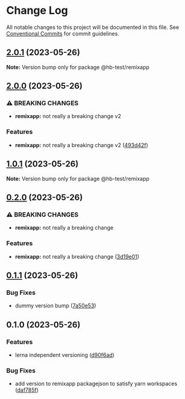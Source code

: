 # Change Log

All notable changes to this project will be documented in this file.
See [Conventional Commits](https://conventionalcommits.org) for commit guidelines.

## [2.0.1](https://github.com/subzero10/lerna-getting-started-example/compare/@hb-test/remixapp@2.0.0...@hb-test/remixapp@2.0.1) (2023-05-26)

**Note:** Version bump only for package @hb-test/remixapp





## [2.0.0](https://github.com/subzero10/lerna-getting-started-example/compare/@hb-test/remixapp@1.0.1...@hb-test/remixapp@2.0.0) (2023-05-26)


### ⚠ BREAKING CHANGES

* **remixapp:** not really a breaking change v2

### Features

* **remixapp:** not really a breaking change v2 ([493d42f](https://github.com/subzero10/lerna-getting-started-example/commit/493d42f67e849db78e40e9e3e44baa609637c079))



## [1.0.1](https://github.com/subzero10/lerna-getting-started-example/compare/@hb-test/remixapp@0.2.0...@hb-test/remixapp@1.0.1) (2023-05-26)

**Note:** Version bump only for package @hb-test/remixapp





## [0.2.0](https://github.com/subzero10/lerna-getting-started-example/compare/@hb-test/remixapp@0.1.1...@hb-test/remixapp@0.2.0) (2023-05-26)


### ⚠ BREAKING CHANGES

* **remixapp:** not really a breaking change

### Features

* **remixapp:** not really a breaking change ([3d19e01](https://github.com/subzero10/lerna-getting-started-example/commit/3d19e013c47e32bfbcb1bdf5d8d77b1a6a005a37))



## [0.1.1](https://github.com/subzero10/lerna-getting-started-example/compare/@hb-test/remixapp@0.1.0...@hb-test/remixapp@0.1.1) (2023-05-26)


### Bug Fixes

* dummy version bump ([7a50e53](https://github.com/subzero10/lerna-getting-started-example/commit/7a50e530834a79fd4914afe79aa09e690a65a359))



## 0.1.0 (2023-05-26)


### Features

* lerna independent versioning ([d90f6ad](https://github.com/subzero10/lerna-getting-started-example/commit/d90f6ad62194024eb4dfc4ec2f900a37944e32d0))


### Bug Fixes

* add version to remixapp packagejson to satisfy yarn workspaces ([daf785f](https://github.com/subzero10/lerna-getting-started-example/commit/daf785ff39c01da41f636987814d066f3b6b1234))
